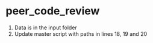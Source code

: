 # peer_code_review


1. Data is in the input folder
2. Update master script with paths in lines 18, 19 and 20
